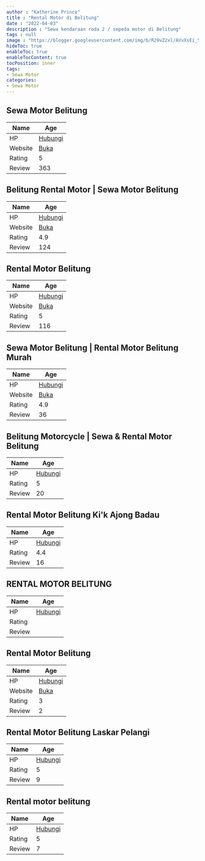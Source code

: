```yaml
---
author : "Katherine Prince"
title : "Rental Motor di Belitung"
date : "2022-04-03"
description : "Sewa kendaraan roda 2 / sepeda motor di Belitung"
tags : null
image : "https://blogger.googleusercontent.com/img/b/R29vZ2xl/AVvXsEi_5OTM0LHUDQrz5dg0_xd2ovHXTUUVNrt3NFvix3iWectpxB1OUypDS20xebbfJV3t5GEhtu7PYnH3VpnzgrCbVOa8TR2t9b1ZahQW4uoBDZot865KherCoW1utQ-S90YHFicEIOu4jzSkAd--_NzcN0jaXQn9Xf9W7V-IQKbEwGWtMkS6tmJXYz74KA/w300-h200/rental-motor-di-belitung.png"
hideToc: true
enableToc: true
enableTocContent: true
tocPosition: inner
tags:
- Sewa Motor
categories:
- Sewa Motor
---
```



## Sewa Motor Belitung

Name | Age
--------|------
HP | [Hubungi](https://pcandroidplayer.blogspot.com/?clayads=https://getnumber.ndower.dev?phone=MDgxOTQ5NDg4ODg5)
Website | [Buka](https://pcandroidplayer.blogspot.com/?clayads=aHR0cHM6Ly9zZXdhLW1vdG9yLWJlbGl0dW5nLmJ1c2luZXNzLnNpdGUv) 
Rating | 5
Review | 363


## Belitung Rental Motor | Sewa Motor Belitung

Name | Age
--------|------
HP | [Hubungi](https://pcandroidplayer.blogspot.com/?clayads=https://getnumber.ndower.dev?phone=MDgxOTQ5NDY1OTQ2)
Website | [Buka](https://pcandroidplayer.blogspot.com/?clayads=aHR0cDovL3d3dy5iZWxpdHVuZ3JlbnRhbG1vdG9yLmNvbS8=) 
Rating | 4.9
Review | 124


## Rental Motor Belitung

Name | Age
--------|------
HP | [Hubungi](https://pcandroidplayer.blogspot.com/?clayads=https://getnumber.ndower.dev?phone=MDgxOTI5Nzg0MzQw)
Website | [Buka](https://pcandroidplayer.blogspot.com/?clayads=aHR0cHM6Ly9yZW50YWxtb3RvcmJlbGl0dW5nLmJ1c2luZXNzLnNpdGUv) 
Rating | 5
Review | 116


## Sewa Motor Belitung | Rental Motor Belitung Murah

Name | Age
--------|------
HP | [Hubungi](https://pcandroidplayer.blogspot.com/?clayads=https://getnumber.ndower.dev?phone=MDgxNTczNzM3ODI5)
Website | [Buka](https://pcandroidplayer.blogspot.com/?clayads=aHR0cHM6Ly9zZXdhLW1vdG9yLWJlbGl0dW5nLXRqcS5idXNpbmVzcy5zaXRlLw==) 
Rating | 4.9
Review | 36


## Belitung Motorcycle | Sewa &amp; Rental Motor Belitung

Name | Age
--------|------
HP | [Hubungi](https://pcandroidplayer.blogspot.com/?clayads=https://getnumber.ndower.dev?phone=MDgxOTI3MjY3MDAw)
Rating | 5
Review | 20


## Rental Motor Belitung Ki&#039;k Ajong Badau

Name | Age
--------|------
HP | [Hubungi](https://pcandroidplayer.blogspot.com/?clayads=https://getnumber.ndower.dev?phone=MDg1NjU4MzMzMzU1)
Rating | 4.4
Review | 16


## RENTAL MOTOR BELITUNG

Name | Age
--------|------
HP | [Hubungi](https://pcandroidplayer.blogspot.com/?clayads=https://getnumber.ndower.dev?phone=)
Rating | 
Review | 


## Rental Motor Belitung

Name | Age
--------|------
HP | [Hubungi](https://pcandroidplayer.blogspot.com/?clayads=https://getnumber.ndower.dev?phone=)
Website | [Buka](https://pcandroidplayer.blogspot.com/?clayads=aHR0cHM6Ly93d3cuYmVsaXR1bmdyZW50YWxtb3Rvci5jb20v) 
Rating | 3
Review | 2


## Rental Motor Belitung Laskar Pelangi

Name | Age
--------|------
HP | [Hubungi](https://pcandroidplayer.blogspot.com/?clayads=https://getnumber.ndower.dev?phone=MDg3ODIzNjQyMzcz)
Rating | 5
Review | 9


## Rental motor belitung

Name | Age
--------|------
HP | [Hubungi](https://pcandroidplayer.blogspot.com/?clayads=https://getnumber.ndower.dev?phone=MDgxOTQ5NTQ2MjIw)
Rating | 5
Review | 7


